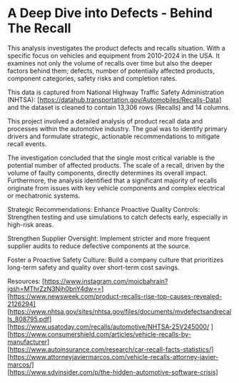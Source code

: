# A Deep Dive into Defects - Behind The Recall
This analysis investigates the product defects and recalls situation. With a specific focus on vehicles and equipment from 2010-2024 in the USA. It examines not only the volume of recalls over time but also the deeper factors behind them; defects, number of potentially affected products, component categories, safety risks and completion rates.

This data is captured from National Highway Traffic Safety Administration (NHTSA): [https://datahub.transportation.gov/Automobiles/Recalls-Data] and the dataset is cleaned to contain 13,306 rows (Recalls) and 14 columns. 

This project involved a detailed analysis of product recall data and processes within the automotive industry. The goal was to identify primary drivers and formulate strategic, actionable recommendations to mitigate recall events.

The investigation concluded that the single most critical variable is the potential number of affected products. The scale of a recall, driven by the volume of faulty components, directly determines its overall impact. Furthermore, the analysis identified that a significant majority of recalls originate from issues with key vehicle components and complex electrical or mechatronic systems.

Strategic Recommendations:
Enhance Proactive Quality Controls: Strengthen testing and use simulations to catch defects early, especially in high-risk areas.

Strengthen Supplier Oversight: Implement stricter and more frequent supplier audits to reduce defective components at the source.

Foster a Proactive Safety Culture: Build a company culture that prioritizes long-term safety and quality over short-term cost savings.

Resources: 
[https://www.instagram.com/moicbahrain?igsh=MThrZzN3Njh0bnY4dw==]  
[https://www.newsweek.com/product-recalls-rise-top-causes-revealed-2126294]  
[https://www.nhtsa.gov/sites/nhtsa.gov/files/documents/mvdefectsandrecalls_808795.pdf]  
[https://www.usatoday.com/recalls/automotive/NHTSA-25V245000/  ]
[https://www.consumershield.com/articles/vehicle-recalls-by-manufacturer]  
[https://www.autoinsurance.com/research/car-recall-facts-statistics/]  
[https://www.attorneyjaviermarcos.com/vehicle-recalls-attorney-javier-marcos/]  
[https://www.sdvinsider.com/p/the-hidden-automotive-software-crisis]

